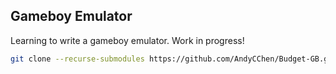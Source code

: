 ##  Gameboy Emulator

Learning to write a gameboy emulator. Work in progress!


``` bash
git clone --recurse-submodules https://github.com/AndyCChen/Budget-GB.git
```